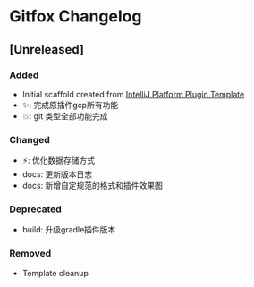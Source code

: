 <!-- Keep a Changelog guide -> https://keepachangelog.com -->

# Gitfox Changelog

## [Unreleased]

### Added

- Initial scaffold created
  from [IntelliJ Platform Plugin Template](https://github.com/JetBrains/intellij-platform-plugin-template)
- ✨: 完成原插件gcp所有功能
- 💥: git 类型全部功能完成

### Changed
- ⚡️: 优化数据存储方式
- docs: 更新版本日志
- docs: 新增自定规范的格式和插件效果图

### Deprecated
- build: 升级gradle插件版本

### Removed
- Template cleanup
